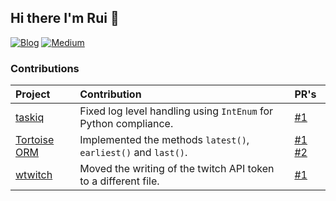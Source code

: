 ## Hi there I'm Rui 👋
[![Blog](https://img.shields.io/badge/Blog-%2312100E.svg?style=for-the-badge&logo=RSS&logoColor=white)](https://ruitcatarino.github.io)
[![Medium](https://img.shields.io/badge/Medium-12100E?style=for-the-badge&logo=medium&logoColor=white)](https://medium.com/@ruitcatarino)

### Contributions
| Project | Contribution | PR's |
| :--- | :--- | :--- |
| [taskiq](https://github.com/taskiq-python/taskiq) | Fixed log level handling using `IntEnum` for Python compliance. | [#1](https://github.com/taskiq-python/taskiq/pull/506) |
| [Tortoise ORM](https://github.com/tortoise/tortoise-orm) | Implemented the methods `latest()`, `earliest()` and `last()`. | [#1](https://github.com/tortoise/tortoise-orm/pull/1754) [#2](https://github.com/tortoise/tortoise-orm/pull/1756) |
| [wtwitch](https://github.com/krathalan/wtwitch) | Moved the writing of the twitch API token to a different file. | [#1](https://github.com/krathalan/wtwitch/pull/19) |
